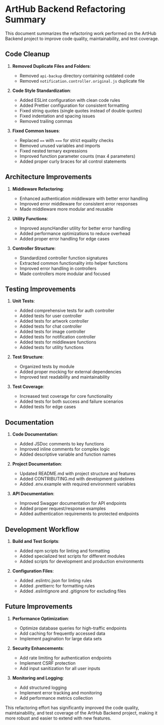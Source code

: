 # ArtHub Backend Refactoring Summary

This document summarizes the refactoring work performed on the ArtHub Backend project to improve code quality, maintainability, and test coverage.

## Code Cleanup

1. **Removed Duplicate Files and Folders**:
   - Removed `api-backup` directory containing outdated code
   - Removed `notification.controller.original.js` duplicate file

2. **Code Style Standardization**:
   - Added ESLint configuration with clean code rules
   - Added Prettier configuration for consistent formatting
   - Fixed string quotes (single quotes instead of double quotes)
   - Fixed indentation and spacing issues
   - Removed trailing commas

3. **Fixed Common Issues**:
   - Replaced `==` with `===` for strict equality checks
   - Removed unused variables and imports
   - Fixed nested ternary expressions
   - Improved function parameter counts (max 4 parameters)
   - Added proper curly braces for all control statements

## Architecture Improvements

1. **Middleware Refactoring**:
   - Enhanced authentication middleware with better error handling
   - Improved error middleware for consistent error responses
   - Made middleware more modular and reusable

2. **Utility Functions**:
   - Improved asyncHandler utility for better error handling
   - Added performance optimizations to reduce overhead
   - Added proper error handling for edge cases

3. **Controller Structure**:
   - Standardized controller function signatures
   - Extracted common functionality into helper functions
   - Improved error handling in controllers
   - Made controllers more modular and focused

## Testing Improvements

1. **Unit Tests**:
   - Added comprehensive tests for auth controller
   - Added tests for user controller
   - Added tests for artwork controller
   - Added tests for chat controller
   - Added tests for image controller
   - Added tests for notification controller
   - Added tests for middleware functions
   - Added tests for utility functions

2. **Test Structure**:
   - Organized tests by module
   - Added proper mocking for external dependencies
   - Improved test readability and maintainability

3. **Test Coverage**:
   - Increased test coverage for core functionality
   - Added tests for both success and failure scenarios
   - Added tests for edge cases

## Documentation

1. **Code Documentation**:
   - Added JSDoc comments to key functions
   - Improved inline comments for complex logic
   - Added descriptive variable and function names

2. **Project Documentation**:
   - Updated README.md with project structure and features
   - Added CONTRIBUTING.md with development guidelines
   - Added .env.example with required environment variables

3. **API Documentation**:
   - Improved Swagger documentation for API endpoints
   - Added proper request/response examples
   - Added authentication requirements to protected endpoints

## Development Workflow

1. **Build and Test Scripts**:
   - Added npm scripts for linting and formatting
   - Added specialized test scripts for different modules
   - Added scripts for development and production environments

2. **Configuration Files**:
   - Added .eslintrc.json for linting rules
   - Added .prettierrc for formatting rules
   - Added .eslintignore and .gitignore for excluding files

## Future Improvements

1. **Performance Optimization**:
   - Optimize database queries for high-traffic endpoints
   - Add caching for frequently accessed data
   - Implement pagination for large data sets

2. **Security Enhancements**:
   - Add rate limiting for authentication endpoints
   - Implement CSRF protection
   - Add input sanitization for all user inputs

3. **Monitoring and Logging**:
   - Add structured logging
   - Implement error tracking and monitoring
   - Add performance metrics collection

This refactoring effort has significantly improved the code quality, maintainability, and test coverage of the ArtHub Backend project, making it more robust and easier to extend with new features. 